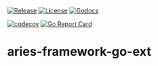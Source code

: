 [![Release](https://img.shields.io/github/release/trustbloc/aries-framework-go-ext.svg?style=flat-square)](https://github.com/trustbloc/aries-framework-go-ext/releases/latest)
[![License](https://img.shields.io/badge/License-Apache%202.0-blue.svg)](https://raw.githubusercontent.com/trustbloc/aries-framework-go/master/LICENSE)
[![Godocs](https://img.shields.io/badge/godoc-reference-blue.svg)](https://godoc.org/github.com/trustbloc/aries-framework-go-ext)

[![codecov](https://codecov.io/gh/trustbloc/aries-framework-go-ext/branch/master/graph/badge.svg)](https://codecov.io/gh/trustbloc/aries-framework-go-ext)
[![Go Report Card](https://goreportcard.com/badge/github.com/trustbloc/aries-framework-go-ext)](https://goreportcard.com/report/github.com/trustbloc/aries-framework-go-ext)

# aries-framework-go-ext
